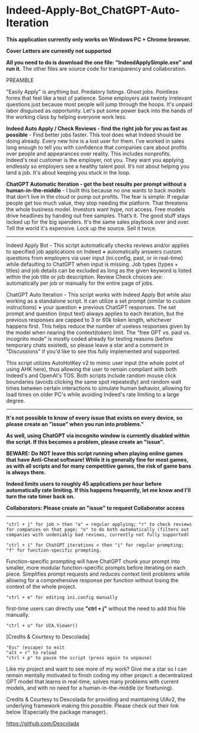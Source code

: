 # Indeed-Apply-Bot_ChatGPT-Auto-Iteration

**This application currently only works on Windows PC + Chrome browser.**

**Cover Letters are currently not supported**

**All you need to do is download the one file: "IndeedApplySimple.exe" and run it.** The other files are source code for transparency and collaboration.

PREAMBLE

"Easily Apply" is anything but. Predatory listings. Ghost jobs. Pointless forms that feel like a test of patience. Some employers ask twenty irrelevant questions just because most people will jump through the hoops. It's unpaid labor disguised as opportunity. Let's put some power back into the hands of the working class by helping everyone work less. 

**Indeed Auto Apply / Check Reviews - find the right job for you as fast as possible** - Find better jobs faster. This tool does what Indeed should be doing already. Every new hire is a lost user for them. I’ve worked in sales long enough to tell you with confidence that companies care about profits over people and appearances over reality. This includes nonprofits. Indeed's real customer is the employer, not you. They want you applying endlessly so employers see a healthy talent pool. It’s not about helping you land a job. It's about keeping you stuck in the loop.

**ChatGPT Automatic Iteration - get the best results per prompt without a human-in-the-middle** - I built this because no one wants to back models that don’t live in the cloud or pump out profits. The fear is simple: If regular people get too much value, they stop needing the platform. That threatens the whole business model. Investors want hype, not access. Free models drive headlines by handing out free samples. That’s it. The good stuff stays locked up for the big spenders. It's the same sales playbook over and over. Tell the world it's expensive. Lock up the source. Sell it twice.

-----------------------------------------------------------------

Indeed Apply Bot - This script automatically checks reviews and/or applies to specified job applications on Indeed **+** automatically answers custom questions from employers via user input (ini.config, past, or in real-time) while defaulting to ChatGPT when input is missing. Job types (types + titles) and job details can be excluded as long as the given keyword is listed within the job title or job description. Review Check choices are: automatically per job or manually for the entire page of jobs.

ChatGPT Auto Iteration - This script works with Indeed Apply Bot while also working as a standalone script. It can utilize a set prompt (similar to custom instructions) **+** your question **+** previous ChatGPT responses. The set prompt and question (input text) always applies to each iteration, but the previous responses are capped to 3 or 60k token length, whichever happens first. This helps reduce the number of useless responses given by the model when nearing the context(token) limit. The "free GPT vs. paid vs. incognito mode" is mostly coded already for testing reasons (before temporary chats existed), so please leave a star and a comment in "Discussions" if you'd like to see this fully implemented and supported.

This script utilizes AutoHotKey v2 to mimic user input (the whole point of using AHK here), thus allowing the user to remain compliant with both Indeed's and OpenAI's TOS. Both scripts include random mouse click boundaries (avoids clicking the same spot repeatedly) and random wait times between certain interactions to simulate human behavior, allowing for load times on older PC's while avoiding Indeed's rate limiting to a large degree.

-----------------------------------------------------------------

**It's not possible to know of every issue that exists on every device, so please create an "issue" when you run into problems."**

**As well, using ChatGPT via incognito window is currently disabled within the script. If this becomes a problem, please create an "issue".**

**BEWARE: Do NOT leave this script running when playing online games that have Anti-Cheat software! While it is generally fine for most games, as with all scripts and for many competitive games, the risk of game bans is always there.**

**Indeed limits users to roughly 45 applications per hour before automatically rate limiting. If this happens frequently, let me know and I'll turn the rate timer back on.**

**Collaborators: Please create an "issue" to request Collaborator access**

-----------------------------------------------------------------

    "ctrl + j" for job > then "a" = regular applying; "r" to check reviews for companies on that page; "o" to do both automatically (filters out companies with undeniably bad reviews, currently not fully supported)

    "ctrl + i" for ChatGPT iterations > then "i" for regular prompting; "f" for function-specific prompting.
   Function-specific prompting will have ChatGPT chunk your prompt into smaller, more modular function-specific prompts before iterating on each piece. Simplifies prompt requests and reduces context limit problems while allowing for a comprehensive response per function without losing the context of the whole project.

    "ctrl + e" for editing ini.config manually
   first-time users can directly use **"ctrl + j"** without the need to add this file manually.

    "ctrl + u" for UIA.Viewer()
   [Credits & Courtesy to Descolada]

    "Esc" (escape) to exit
    "alt + r" to reload
    "ctrl + p" to pause the script (press again to unpause)


Like my project and want to see more of my work? Give me a star so I can remain mentally motivated to finish coding my other project: a decentralized GPT model that learns in real-time, solves many problems with current models, and with no need for a human-in-the-middle (or finetuning).

Credits & Courtesy to Descolada for providing and maintaining UIAv2, the underlying framework making this possible. Please check out their link below (Especially the package manager).

https://github.com/Descolada
